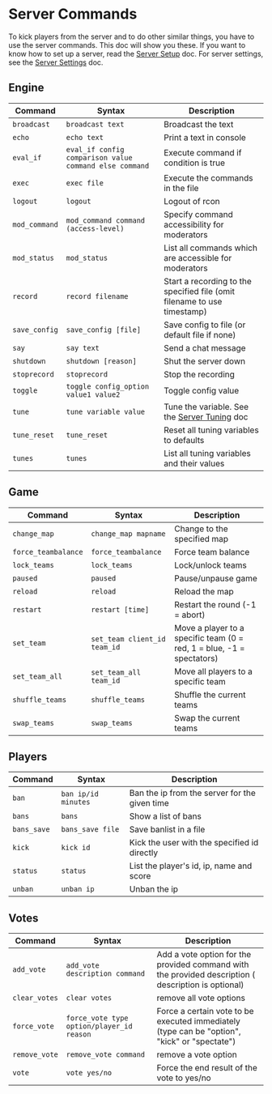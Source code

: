 # Server Commands

To kick players from the server and to do other similar things, you have to use the server commands. This doc will show you these. If you want to know how to set up a server, read the [Server Setup](server_setup.md) doc. For server settings, see the [Server Settings](server_settings.md) doc.

## Engine

| Command | Syntax     | Description |
| ------- | ---------- | ----------- |
|`broadcast`|`broadcast text`|Broadcast the text|
|`echo`|`echo text`|Print a text in console|
|`eval_if`|`eval_if config comparison value command else command`|Execute command if condition is true|
|`exec`|`exec file`|Execute the commands in the file|
|`logout`|`logout`|Logout of rcon|
|`mod_command`|`mod_command command (access-level)`|Specify command accessibility for moderators|
|`mod_status`|`mod_status`|List all commands which are accessible for moderators|
|`record`|`record filename`|Start a recording to the specified file (omit filename to use timestamp)|
|`save_config`|`save_config [file]`|Save config to file (or default file if none)|
|`say`|`say text`|Send a chat message|
|`shutdown`|`shutdown [reason]`|Shut the server down|
|`stoprecord`|`stoprecord`|Stop the recording|
|`toggle`|`toggle config_option value1 value2`|Toggle config value|
|`tune`|`tune variable value`|Tune the variable. See the [Server Tuning](server_tuning.md) doc|
|`tune_reset`|`tune_reset`|Reset all tuning variables to defaults|
|`tunes`|`tunes`|List all tuning variables and their values|

## Game

| Command | Syntax     | Description |
| ------- | ---------- | ----------- |
|`change_map`|`change_map mapname`|Change to the specified map|
|`force_teambalance`|`force_teambalance`|Force team balance|
|`lock_teams`|`lock_teams`|Lock/unlock teams|
|`paused`|`paused`|Pause/unpause game|
|`reload`|`reload`|Reload the map|
|`restart`|`restart [time]`|Restart the round (-1 = abort)|
|`set_team`|`set_team client_id team_id`|Move a player to a specific team (0 = red, 1 = blue, -1 = spectators)|
|`set_team_all`|`set_team_all team_id`|Move all players to a specific team|
|`shuffle_teams`|`shuffle_teams`|Shuffle the current teams|
|`swap_teams`|`swap_teams`|Swap the current teams|

## Players

| Command | Syntax     | Description |
| ------- | ---------- | ----------- |
|`ban`|`ban ip/id minutes`|Ban the ip from the server for the given time|
|`bans`|`bans`|Show a list of bans|
|`bans_save`|`bans_save file`|Save banlist in a file|
|`kick`|`kick id`|Kick the user with the specified id directly|
|`status`|`status`|List the player's id, ip, name and score|
|`unban`|`unban ip`|Unban the ip|

## Votes

| Command | Syntax     | Description |
| ------- | ---------- | ----------- |
|`add_vote`|`add_vote description command`|Add a vote option for the provided command with the provided description ( description is optional)|
|`clear_votes`|`clear votes`|remove all vote options|
|`force_vote`|`force_vote type option/player_id reason`|Force a certain vote to be executed immediately (type can be "option", "kick" or "spectate")|
|`remove_vote`|`remove_vote command`|remove a vote option|
|`vote`|`vote yes/no`|Force the end result of the vote to yes/no|
